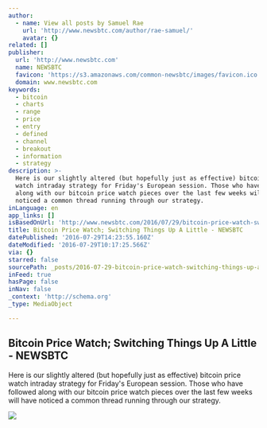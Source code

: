 ```yaml
---
author:
  - name: View all posts by Samuel Rae
    url: 'http://www.newsbtc.com/author/rae-samuel/'
    avatar: {}
related: []
publisher:
  url: 'http://www.newsbtc.com'
  name: NEWSBTC
  favicon: 'https://s3.amazonaws.com/common-newsbtc/images/favicon.ico'
  domain: www.newsbtc.com
keywords:
  - bitcoin
  - charts
  - range
  - price
  - entry
  - defined
  - channel
  - breakout
  - information
  - strategy
description: >-
  Here is our slightly altered (but hopefully just as effective) bitcoin price
  watch intraday strategy for Friday's European session. Those who have followed
  along with our bitcoin price watch pieces over the last few weeks will have
  noticed a common thread running through our strategy.
inLanguage: en
app_links: []
isBasedOnUrl: 'http://www.newsbtc.com/2016/07/29/bitcoin-price-watch-switching-things-little/'
title: Bitcoin Price Watch; Switching Things Up A Little - NEWSBTC
datePublished: '2016-07-29T14:23:55.160Z'
dateModified: '2016-07-29T10:17:25.566Z'
via: {}
starred: false
sourcePath: _posts/2016-07-29-bitcoin-price-watch-switching-things-up-a-little-newsbtc.md
inFeed: true
hasPage: false
inNav: false
_context: 'http://schema.org'
_type: MediaObject

---
```

<article style=""><h1>Bitcoin Price Watch; Switching Things Up A Little - NEWSBTC</h1><p>Here is our slightly altered (but hopefully just as effective) bitcoin price watch intraday strategy for Friday's European session. Those who have followed along with our bitcoin price watch pieces over the last few weeks will have noticed a common thread running through our strategy.</p><img src="http://s3.amazonaws.com/main-newsbtc-images/2016/07/29110532/Screen-Shot-2016-07-29-at-12.01.38.png" /></article>